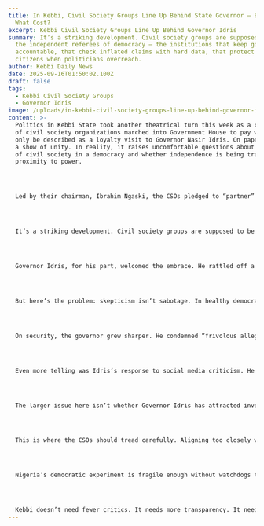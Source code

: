 ```yaml
---
title: In Kebbi, Civil Society Groups Line Up Behind State Governor — But At
  What Cost?
excerpt: Kebbi Civil Society Groups Line Up Behind Governor Idris
summary: It’s a striking development. Civil society groups are supposed to be
  the independent referees of democracy — the institutions that keep governors
  accountable, that check inflated claims with hard data, that protect ordinary
  citizens when politicians overreach.
author: Kebbi Daily News
date: 2025-09-16T01:50:02.100Z
draft: false
tags:
  - Kebbi Civil Society Groups
  - Governor Idris
image: /uploads/in-kebbi-civil-society-groups-line-up-behind-governor-idris-—-but-at-what-cost.jpg
content: >-
  Politics in Kebbi State took another theatrical turn this week as a coalition
  of civil society organizations marched into Government House to pay what can
  only be described as a loyalty visit to Governor Nasir Idris. On paper, it was
  a show of unity. In reality, it raises uncomfortable questions about the role
  of civil society in a democracy and whether independence is being traded for
  proximity to power.




  Led by their chairman, Ibrahim Ngaski, the CSOs pledged to “partner” with the Idris administration against what they characterized as unfair attacks by opposition voices. “Kebbi is our state, and we do not want to see it castigated outside,” Ngaski declared, sounding less like a watchdog of government excess and more like a political surrogate.




  It’s a striking development. Civil society groups are supposed to be the independent referees of democracy — the institutions that keep governors accountable, that check inflated claims with hard data, that protect ordinary citizens when politicians overreach. When they line up behind an incumbent, parroting the language of power, the line between accountability and advocacy begins to blur.




  Governor Idris, for his part, welcomed the embrace. He rattled off a list of achievements — a $350 million lithium plant in Libata promising 45,000 jobs, and a $600 million cement factory in Maiyama expected to deliver 55,000 jobs. Big numbers, big projects, all still on the drawing board. Investors, we’re told, are lining up. The governor insists that negative reporting is the only obstacle between Kebbi and its economic renaissance.




  But here’s the problem: skepticism isn’t sabotage. In healthy democracies, questioning job figures or scrutinizing investor commitments is part of public duty, not treachery. A lithium plant sounds transformative, but Nigerians have heard such promises before — hundreds of thousands of jobs dangled before elections, only to vanish into thin air. Cement factories, steel complexes, and “world-class” refineries litter the country’s political history. To dismiss every question as opposition sabotage is to dodge accountability altogether.




  On security, the governor grew sharper. He condemned “frivolous allegations” that his government had imported mercenaries and called the petitions “pure falsehood.” Again, it’s worth asking: if the allegations are so baseless, why not open the records and prove them false? Dismissing critics as “irresponsible” without providing transparency only deepens public suspicion.




  Even more telling was Idris’s response to social media criticism. He accused opponents of sponsoring individuals online to disparage him and Kebbi. “As the Divinely Ordained Governor of Kebbi State, I remain unperturbed,” he said. That phrase — “divinely ordained” — speaks volumes. It is the language of inevitability, of rulers who see themselves as anointed rather than elected, accountable more to fate than to voters. Civil society’s role should be to puncture that rhetoric, not applaud it.




  The larger issue here isn’t whether Governor Idris has attracted investors or repaired roads. It’s about whether Kebbi is drifting into a culture where dissent is automatically equated with sabotage, and where organizations built to protect civic space instead become cheerleaders for the ruling administration. The opposition may exaggerate, yes. But unchecked power is far more dangerous than noisy criticism.




  This is where the CSOs should tread carefully. Aligning too closely with government risks eroding their credibility. When civil society becomes an extension of state power, the people lose their only real buffer against excess. The message of Monday’s visit — that the CSOs will stand by the governor against his critics — is comforting for Idris, but troubling for democracy in Kebbi.




  Nigeria’s democratic experiment is fragile enough without watchdogs turning into lapdogs. The governor says he is focused on building roads, factories, and jobs. Good. But citizens need more than promises; they need proof. And they need independent voices willing to hold his administration to account. Civil society, if it is to retain its soul, must resist the temptation to become another arm of political power.




  Kebbi doesn’t need fewer critics. It needs more transparency. It needs civil society organizations that ask hard questions, not stage-managed solidarity visits. If Governor Idris truly believes his projects will transform Kebbi, scrutiny should be welcomed, not silenced. That is what separates strong democracies from weak ones.
---
```

